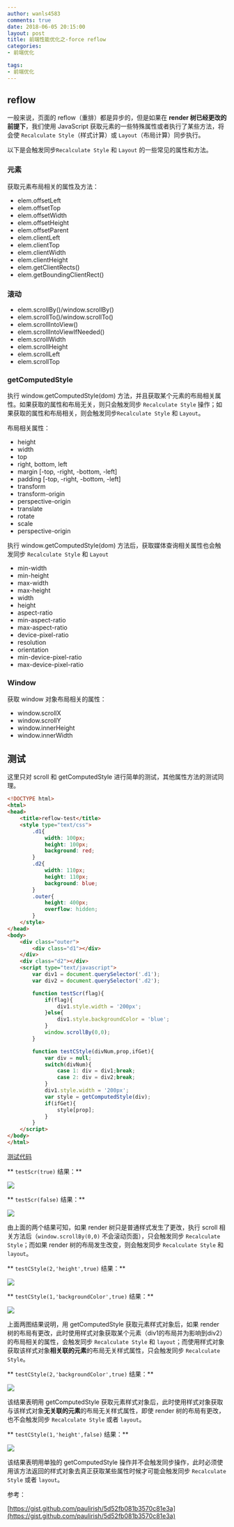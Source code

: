 ```yaml
---
author: wanls4583
comments: true
date: 2018-06-05 20:15:00
layout: post
title: 前端性能优化之-force reflow
categories:
- 前端优化

tags:
- 前端优化
---
```


## reflow

一般来说，页面的 reflow（重排）都是异步的，但是如果在 **render 树已经更改的前提下**，我们使用 JavaScript 获取元素的一些特殊属性或者执行了某些方法，将会使 `Recalculate Style`（样式计算）或 `Layout`（布局计算）同步执行。

以下是会触发同步`Recalculate Style` 和 `Layout` 的一些常见的属性和方法。

### 元素

获取元素布局相关的属性及方法：

- elem.offsetLeft
- elem.offsetTop
- elem.offsetWidth
- elem.offsetHeight
- elem.offsetParent
- elem.clientLeft
- elem.clientTop
- elem.clientWidth
- elem.clientHeight
- elem.getClientRects()
- elem.getBoundingClientRect()

### 滚动

- elem.scrollBy()/window.scrollBy()
- elem.scrollTo()/window.scrollTo()
- elem.scrollIntoView()
- elem.scrollIntoViewIfNeeded()
- elem.scrollWidth
- elem.scrollHeight
- elem.scrollLeft
- elem.scrollTop

### getComputedStyle

执行 window.getComputedStyle(dom) 方法，并且获取某个元素的布局相关属性。如果获取的属性和布局无关，则只会触发同步 `Recalculate Style` 操作；如果获取的属性和布局相关，则会触发同步`Recalculate Style` 和 `Layout`。

布局相关属性：

- height
- width
- top
- right, bottom, left
- margin [-top, -right, -bottom, -left]
- padding [-top, -right, -bottom, -left]
- transform
- transform-origin
- perspective-origin
- translate
- rotate
- scale
- perspective-origin

执行 window.getComputedStyle(dom) 方法后，获取媒体查询相关属性也会触发同步 `Recalculate Style` 和 `Layout`

- min-width
- min-height
- max-width
- max-height
- width
- height
- aspect-ratio
- min-aspect-ratio
- max-aspect-ratio
- device-pixel-ratio
- resolution
- orientation 
- min-device-pixel-ratio
- max-device-pixel-ratio

### Window

获取 window 对象布局相关的属性：

- window.scrollX
- window.scrollY
- window.innerHeight
- window.innerWidth

## 测试

这里只对 scroll 和 getComputedStyle 进行简单的测试，其他属性方法的测试同理。

```html
<!DOCTYPE html>
<html>
<head>
	<title>reflow-test</title>
	<style type="text/css">
		.d1{
			width: 100px;
			height: 100px;
			background: red;
		}
		.d2{
			width: 110px;
			height: 110px;
			background: blue;
		}
		.outer{
			height: 400px;
			overflow: hidden;
		}
	</style>
</head>
<body>
	<div class="outer">
		<div class="d1"></div>
	</div>
	<div class="d2"></div>
	<script type="text/javascript">
		var div1 = document.querySelector('.d1');
		var div2 = document.querySelector('.d2');

		function testScr(flag){
			if(flag){
				div1.style.width = '200px';
			}else{
				div1.style.backgroundColor = 'blue';
			}
			window.scrollBy(0,0);
		}

		function testCStyle(divNum,prop,ifGet){
			var div = null;
			switch(divNum){
				case 1: div = div1;break;
				case 2: div = div2;break;
			}
			div1.style.width = '200px';
			var style = getComputedStyle(div);
			if(ifGet){
				style[prop];
			}
		}
	</script>
</body>
</html>
```
[测试代码](https://github.com/wanls4583/wanls4583.github.io/tree/master/code/%E5%89%8D%E7%AB%AF%E4%BC%98%E5%8C%96/force-reflow)

** `testScr(true)` 结果：** 

![](http://wanls4583.github.io/images/posts/前端优化/force-reflow-1.png)

** `testScr(false)` 结果：** 

![](http://wanls4583.github.io/images/posts/前端优化/force-reflow-2.png)

由上面的两个结果可知，如果 render 树只是普通样式发生了更改，执行 scroll 相关方法后（`window.scrollBy(0,0)` 不会滚动页面），只会触发同步 `Recalculate Style`；而如果 render 树的布局发生改变，则会触发同步 `Recalculate Style` 和 `layout`。

** `testCStyle(2,'height',true)` 结果：** 

![](http://wanls4583.github.io/images/posts/前端优化/force-reflow-3.png)

** `testCStyle(1,'backgroundColor',true)` 结果：** 

![](http://wanls4583.github.io/images/posts/前端优化/force-reflow-4.png)

上面两图结果说明，用 getComputedStyle 获取元素样式对象后，如果 render 树的布局有更改，此时使用样式对象获取某个元素（div1的布局并为影响到div2）的布局相关的属性，会触发同步 `Recalculate Style` 和 `layout`；而使用样式对象获取该样式对象**相关联的元素**的布局无关样式属性，只会触发同步 `Recalculate Style`。

** `testCStyle(2,'backgroundColor',true)` 结果：** 

![](http://wanls4583.github.io/images/posts/前端优化/force-reflow-5.png)

该结果表明用 getComputedStyle 获取元素样式对象后，此时使用样式对象获取与该样式对象**无关联的元素**的布局无关样式属性，即使 render 树的布局有更改，也不会触发同步 `Recalculate Style` 或者 `layout`。

** `testCStyle(1,'height',false)` 结果：** 

![](http://wanls4583.github.io/images/posts/前端优化/force-reflow-6.png)

该结果表明用单独的 getComputedStyle 操作并不会触发同步操作，此时必须使用该方法返回的样式对象去真正获取某些属性时候才可能会触发同步 `Recalculate Style` 或者 `layout`。

参考：

[https://gist.github.com/paulirish/5d52fb081b3570c81e3a](https://gist.github.com/paulirish/5d52fb081b3570c81e3a)
